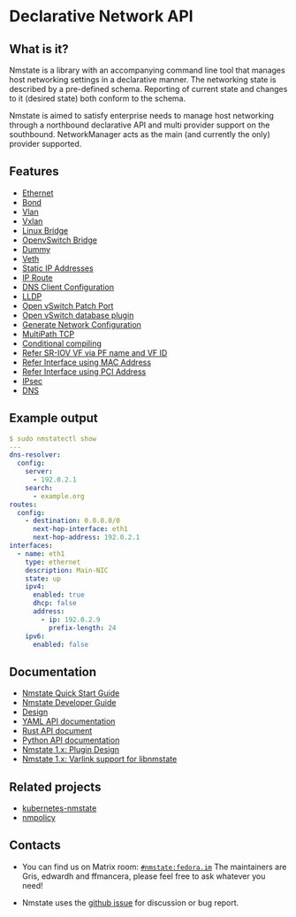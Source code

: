 # Declarative Network API

## What is it?

Nmstate is a library with an accompanying command line tool that manages
host networking settings in a declarative manner.
The networking state is described by a pre-defined schema.
Reporting of current state and changes to it (desired state) both conform to
the schema.

Nmstate is aimed to satisfy enterprise needs to manage host networking through
a northbound declarative API and multi provider support on the southbound.
NetworkManager acts as the main (and currently the only) provider supported.

## Features
- [Ethernet](./examples.md#interfaces-ethernet)
- [Bond](./examples.md#interfaces-bond)
- [Vlan](./examples.md#interfaces-vlan)
- [Vxlan](./examples.md#interfaces-vxlan)
- [Linux Bridge](./examples.md#interface-linux-bridge)
- [OpenvSwitch Bridge](./examples.md#interfaces-ovs-bridge)
- [Dummy](./examples.md#interfaces-dummy)
- [Veth](./features/veth.md)
- [Static IP Addresses](./examples.md#interfaces-ethernet)
- [IP Route](./examples.md#route)
- [DNS Client Configuration](./examples.md#dns)
- [LLDP](./features/lldp.md)
- [Open vSwitch Patch Port](./features/ovs_patch.md)
- [Open vSwitch database plugin](./features/ovsdb.md)
- [Generate Network Configuration](./features/gen_conf.md)
- [MultiPath TCP](./features/mptcp.md)
- [Conditional compiling](./features/conditional_compile.md)
- [Refer SR-IOV VF via PF name and VF ID](./features/iface_vf_id.md)
- [Refer Interface using MAC Address](./features/mac_identifier.md)
- [Refer Interface using PCI Address](./features/pci_identifier.md)
- [IPsec](./features/ipsec.md)
- [DNS](./features/dns.md)

## Example output

```yaml
$ sudo nmstatectl show
---
dns-resolver:
  config:
    server:
      - 192.0.2.1
    search:
      - example.org
routes:
  config:
    - destination: 0.0.0.0/0
      next-hop-interface: eth1
      next-hop-address: 192.0.2.1
interfaces:
  - name: eth1
    type: ethernet
    description: Main-NIC
    state: up
    ipv4:
      enabled: true
      dhcp: false
      address:
        - ip: 192.0.2.9
          prefix-length: 24
    ipv6:
      enabled: false
```

## Documentation
- [Nmstate Quick Start Guide](./user/quick_guide.md)
- [Nmstate Developer Guide](./devel/dev_guide.md)
- [Design](./devel/design/networking-api.md)
- [YAML API documentation](./devel/yaml_api.md)
- [Rust API document](https://docs.rs/nmstate)
- [Python API documentation](./devel/api.md)
- [Nmstate 1.x: Plugin Design](./devel/plugin.md)
- [Nmstate 1.x: Varlink support for libnmstate](./devel/varlink-libnmstate.md)

## Related projects
- [kubernetes-nmstate](https://nmstate.io/kubernetes-nmstate)
- [nmpolicy](https://nmstate.io/nmpolicy)

## Contacts
- You can find us on Matrix room: [`#nmstate:fedora.im`][matrix_room_url]
  The maintainers are Gris, edwardh and ffmancera, please feel free to ask
  whatever you need!

- Nmstate uses the [github issue][github_issue_url] for discussion or bug
  report.

[github_issue_url]: https://github.com/nmstate/nmstate/issues
[matrix_room_url]: https://matrix.to/#/#nmstate:fedora.im
